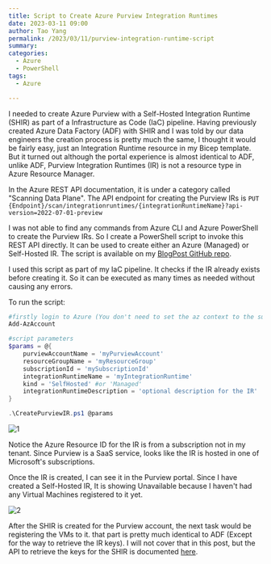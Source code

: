 ```yaml
---
title: Script to Create Azure Purview Integration Runtimes
date: 2023-03-11 09:00
author: Tao Yang
permalink: /2023/03/11/purview-integration-runtime-script
summary:
categories:
  - Azure
  - PowerShell
tags:
  - Azure

---
```


I needed to create Azure Purview with a Self-Hosted Integration Runtime (SHIR) as part of a Infrastructure as Code (IaC) pipeline. Having previously created Azure Data Factory (ADF) with SHIR and I was told by our data engineers the creation process is pretty much the same, I thought it would be fairly easy, just an Integration Runtime resource in my Bicep template. But it turned out although the portal experience is almost identical to ADF, unlike ADF, Purview Integration Runtimes (IR) is not a resource type in Azure Resource Manager.

In the Azure REST API documentation, it is under a category called "Scanning Data Plane". The API endpoint for creating the Purview IRs is `PUT {Endpoint}/scan/integrationruntimes/{integrationRuntimeName}?api-version=2022-07-01-preview`

I was not able to find any commands from Azure CLI and Azure PowerShell to create the Purview IRs. So I create a PowerShell script to invoke this REST API directly. It can be used to create either an Azure (Managed) or Self-Hosted IR. The script is available on my [BlogPost GitHub repo](https://github.com/tyconsulting/BlogPosts/blob/master/Azure/CreatePurviewIR.ps1).

I used this script as part of my IaC pipeline. It checks if the IR already exists before creating it. So it can be executed as many times as needed without causing any errors.

To run the script:

```PowerShell
#firstly login to Azure (You don't need to set the az context to the subscription where the Purview account is)
Add-AzAccount

#script parameters
$params = @{
    purviewAccountName = 'myPurviewAccount'
    resourceGroupName = 'myResourceGroup'
    subscriptionId = 'mySubscriptionId'
    integrationRuntimeName = 'myIntegrationRuntime'
    kind = 'SelfHosted' #or 'Managed'
    integrationRuntimeDescription = 'optional description for the IR'
}

.\CreatePurviewIR.ps1 @params
```

![1](../../../../assets/images/2023/03/purview-ir-01.jpg)

Notice the Azure Resource ID for the IR is from a subscription not in my tenant. Since Purview is a SaaS service, looks like the IR is hosted in one of Microsoft's subscriptions.

Once the IR is created, I can see it in the Purview portal. Since I have created a Self-Hosted IR, It is showing Unavailable because I haven't had any Virtual Machines registered to it yet.

![2](../../../../assets/images/2023/03/purview-ir-02.jpg)

After the SHIR is created for the Purview account, the next task would be registering the VMs to it. that part is pretty much identical to ADF (Except for the way to retrieve the IR keys). I will not cover that in this post, but the API to retrieve the keys for the SHIR is documented [here](https://learn.microsoft.com/en-us/rest/api/purview/scanningdataplane/integration-runtimes/list-auth-keys?tabs=HTTP).
